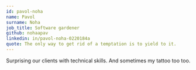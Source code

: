 ```yaml
---
id: pavol-noha
name: Pavol
surname: Noha
job_title: Software gardener
github: nohaapav
linkedin: in/pavol-noha-0220184a
quote: The only way to get rid of a temptation is to yield to it.
---
```


Surprising our clients with technical skills. And sometimes my tattoo too too.
